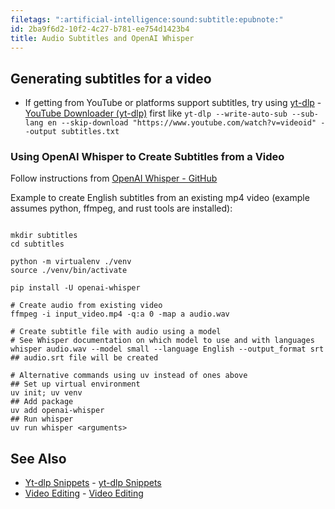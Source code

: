 ```yaml
---
filetags: ":artificial-intelligence:sound:subtitle:epubnote:"
id: 2ba9f6d2-10f2-4c27-b781-ee754d1423b4
title: Audio Subtitles and OpenAI Whisper
---
```


## Generating subtitles for a video

- If getting from YouTube or platforms support subtitles, try using
  [yt-dlp](../005-tech-yt-dlp) - [YouTube Downloader
  (yt-dlp)](id:cbdc0af2-a446-4534-a9da-286243b91f31) first like
  `yt-dlp --write-auto-sub --sub-lang en --skip-download "https://www.youtube.com/watch?v=videoid" --output subtitles.txt`

### Using OpenAI Whisper to Create Subtitles from a Video

Follow instructions from [OpenAI Whisper -
GitHub](https://github.com/openai/whisper)

Example to create English subtitles from an existing mp4 video (example
assumes python, ffmpeg, and rust tools are installed):

``` shell

mkdir subtitles
cd subtitles

python -m virtualenv ./venv
source ./venv/bin/activate

pip install -U openai-whisper

# Create audio from existing video
ffmpeg -i input_video.mp4 -q:a 0 -map a audio.wav

# Create subtitle file with audio using a model
# See Whisper documentation on which model to use and with languages
whisper audio.wav --model small --language English --output_format srt
## audio.srt file will be created

# Alternative commands using uv instead of ones above
## Set up virtual environment
uv init; uv venv
## Add package
uv add openai-whisper
## Run whisper
uv run whisper <arguments>

```

## See Also

- [Yt-dlp Snippets](../005-computer-snippets-youtube-yt-dlp) - [yt-dlp
  Snippets](id:4cc04c35-2c98-4bcf-84ef-e51148ca8e3c)
- [Video Editing](../700-arts-comms-media-video-editing) - [Video
  Editing](id:9146341a-5d8b-43f5-a5fb-b416535ec754)
